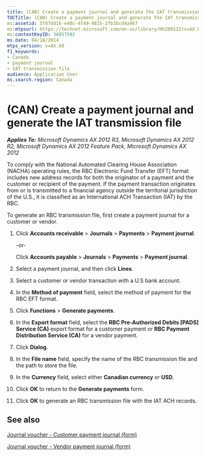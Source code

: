 ```yaml
---
title: (CAN) Create a payment journal and generate the IAT transmission file
TOCTitle: (CAN) Create a payment journal and generate the IAT transmission file
ms:assetid: 5f87dd16-e48c-4f49-9835-2fb3bcd4a967
ms:mtpsurl: https://technet.microsoft.com/en-us/library/Hh209132(v=AX.60)
ms:contentKeyID: 36057592
ms.date: 04/18/2014
mtps_version: v=AX.60
f1_keywords:
- Canada
- payment journal
- IAT transmission file
audience: Application User
ms.search.region: Canada
---
```


# (CAN) Create a payment journal and generate the IAT transmission file 


_**Applies To:** Microsoft Dynamics AX 2012 R3, Microsoft Dynamics AX 2012 R2, Microsoft Dynamics AX 2012 Feature Pack, Microsoft Dynamics AX 2012_

To comply with the National Automated Clearing House Association (NACHA) operating rules, the RBC Electronic Fund Transfer (EFT) format includes new address records for both the originator of a payment and the customer or recipient of the payment. If the payment transaction originates from or is transmitted to a financial agency outside the territorial jurisdiction of the U.S., it is classified as an International ACH Transaction (IAT) by the RBC.

To generate an RBC transmission file, first create a payment journal for a customer or vendor.

1.  Click **Accounts receivable** \> **Journals** \> **Payments** \> **Payment journal**.
    
    \-or-
    
    Click **Accounts payable** \> **Journals** \> **Payments** \> **Payment journal**.

2.  Select a payment journal, and then click **Lines**.

3.  Select a customer or vendor transaction with a U.S bank account.

4.  In the **Method of payment** field, select the method of payment for the RBC EFT format.

5.  Click **Functions** \> **Generate payments**.

6.  In the **Export format** field, select the **RBC Pre-Authorized Debits \[PADS\] Service (CA)** export format for a customer payment or **RBC Payment Distribution Service (CA)** for a vendor payment.

7.  Click **Dialog**.

8.  In the **File name** field, specify the name of the RBC transmission file and the path to store the file.

9.  In the **Currency** field, select either **Canadian currency** or **USD**.

10. Click **OK** to return to the **Generate payments** form.

11. Click **OK** to generate an RBC transmission file with the IAT ACH records.

## See also

[Journal voucher - Customer payment journal (form)](https://technet.microsoft.com/en-us/library/aa556141\(v=ax.60\))

[Journal voucher - Vendor payment journal (form)](https://technet.microsoft.com/en-us/library/aa599011\(v=ax.60\))

  


